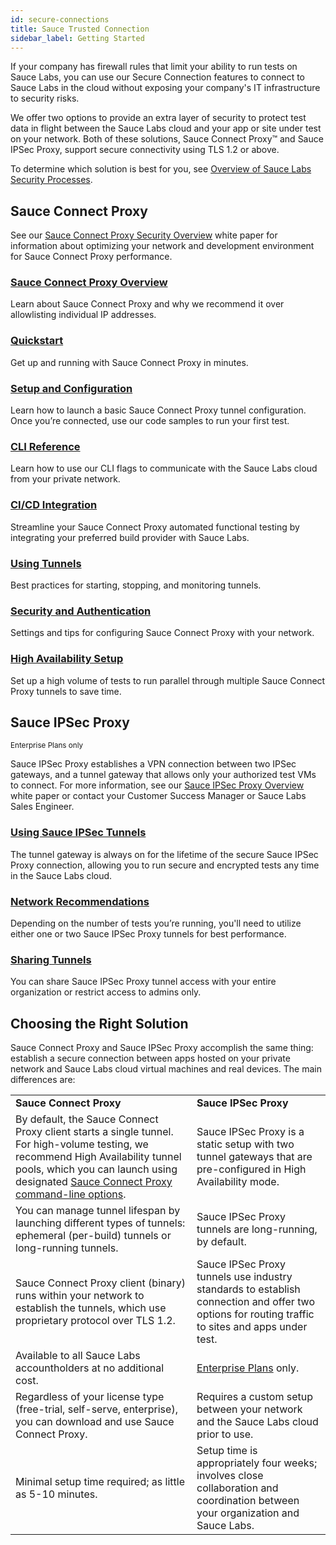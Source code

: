 ```yaml
---
id: secure-connections
title: Sauce Trusted Connection
sidebar_label: Getting Started
---
```


If your company has firewall rules that limit your ability to run tests on Sauce Labs, you can use our Secure Connection features to connect to Sauce Labs in the cloud without exposing your company's IT infrastructure to security risks.

We offer two options to provide an extra layer of security to protect test data in flight between the Sauce Labs cloud and your app or site under test on your network. Both of these solutions, Sauce Connect Proxy™ and Sauce IPSec Proxy, support secure connectivity using TLS 1.2 or above.

To determine which solution is best for you, see [Overview of Sauce Labs Security Processes](https://saucelabs.com/resources/white-papers/overview-of-sauce-labs-security-processes).

## Sauce Connect Proxy

See our [Sauce Connect Proxy Security Overview](https://saucelabs.com/resources/white-papers/sauce-connect-proxy-security-overview) white paper for information about optimizing your network and development environment for Sauce Connect Proxy performance.

<div className="box-wrapper" markdown="1">
<div className="box box1 card">
  <div className="container">
  <h3><a href="/secure-connections/sauce-connect-5">Sauce Connect Proxy Overview</a></h3>
  <p>Learn about Sauce Connect Proxy and why we recommend it over allowlisting individual IP addresses.</p>
  </div>
</div>
<div className="box box2 card">
  <div className="container">
  <h3><a href="/secure-connections/sauce-connect-5/quickstart/">Quickstart</a></h3>
  <p>Get up and running with Sauce Connect Proxy in minutes.</p>
  </div>
</div>
    <div className="box box3 card">
      <div className="container">
      <h3><a href="/secure-connections/sauce-connect-5/operation/overview">Setup and Configuration</a></h3>
      <p>Learn how to launch a basic Sauce Connect Proxy tunnel configuration. Once you’re connected, use our code samples to run your first test.</p>
      </div>
    </div>
    <div className="box box4 card">
      <div className="container">
      <h3><a href="/dev/cli/sauce-connect-proxy-5">CLI Reference</a></h3>
      <p>Learn how to use our CLI flags to communicate with the Sauce Labs cloud from your private network.</p>
      </div>
    </div>
    <div className="box box5 card">
      <div className="container">
      <h3><a href="/secure-connections/sauce-connect/setup-configuration/ci-cd-integration">CI/CD Integration</a></h3>
      <p>Streamline your Sauce Connect Proxy automated functional testing by integrating your preferred build provider with Sauce Labs.</p>
      </div>
    </div>
    <div className="box box6 card">
      <div className="container">
      <h3><a href="/secure-connections/sauce-connect/proxy-tunnels">Using Tunnels</a></h3>
      <p>Best practices for starting, stopping, and monitoring tunnels.</p>
      </div>
    </div>
    <div className="box box7 card">
      <div className="container">
      <h3><a href="/secure-connections/sauce-connect/security-authentication">Security and Authentication</a></h3>
      <p>Settings and tips for configuring Sauce Connect Proxy with your network.</p>
      </div>
    </div>
    <div className="box box8 card">
      <div className="container">
      <h3><a href="/secure-connections/sauce-connect/setup-configuration/high-availability/">High Availability Setup</a></h3>
      <p>Set up a high volume of tests to run parallel through multiple Sauce Connect Proxy tunnels to save time.</p>
      </div>
    </div>
  </div>

## Sauce IPSec Proxy

<p><small><span className="sauceGreen">Enterprise Plans only</span></small></p>

Sauce IPSec Proxy establishes a VPN connection between two IPSec gateways, and a tunnel gateway that allows only your authorized test VMs to connect. For more information, see our [Sauce IPSec Proxy Overview](https://saucelabs.com/resources/white-papers/sauce-ipsec-proxy-overview) white paper or contact your Customer Success Manager or Sauce Labs Sales Engineer.

<div className="box-wrapper" markdown="1">

  <div className="box box1 card">
    <div className="container">
    <h3><a href="/secure-connections/ipsec-vpn">Using Sauce IPSec Tunnels</a></h3>
    <p>The tunnel gateway is always on for the lifetime of the secure Sauce IPSec Proxy connection, allowing you to run secure and encrypted tests any time in the Sauce Labs cloud.</p>
    </div>
  </div>

  <div className="box box2 card">
    <div className="container">
    <h3><a href="/secure-connections/ipsec-vpn#bandwidth-recommendations">Network Recommendations</a></h3>
    <p>Depending on the number of tests you’re running, you'll need to utilize either one or two Sauce IPSec Proxy tunnels for best performance.</p>
    </div>
  </div>

</div>

<div className="box boxwidebottom card">
  <div className="container">
  <h3><a href="/secure-connections/ipsec-vpn">Sharing Tunnels</a></h3>
  <p>You can share Sauce IPSec Proxy tunnel access with your entire organization or restrict access to admins only.</p>
  </div>
</div>

## Choosing the Right Solution

Sauce Connect Proxy and Sauce IPSec Proxy accomplish the same thing: establish a secure connection between apps hosted on your private network and Sauce Labs cloud virtual machines and real devices. The main differences are:

<table>
  <tr>
   <td><strong>Sauce Connect Proxy</strong>
   </td>
   <td><strong>Sauce IPSec Proxy</strong>
   </td>
  </tr>
  <tr>
   <td>By default, the Sauce Connect Proxy client starts a single tunnel. For high-volume testing, we recommend High Availability tunnel pools, which you can launch using designated <a href="/dev/cli/sauce-connect-proxy">Sauce Connect Proxy command-line options</a>.
   </td>
   <td>Sauce IPSec Proxy is a static setup with two tunnel gateways that are pre-configured in High Availability mode.
   </td>
  </tr>
  <tr>
   <td>You can manage tunnel lifespan by launching different types of tunnels: ephemeral (per-build) tunnels or long-running tunnels.
   </td>
   <td>Sauce IPSec Proxy tunnels are long-running, by default.
   </td>
  </tr>
  <tr>
   <td>Sauce Connect Proxy client (binary) runs within your network to establish the tunnels, which use proprietary protocol over TLS 1.2.
   </td>
   <td>Sauce IPSec Proxy tunnels use industry standards to establish connection and offer two options for routing traffic to sites and apps under test.
   </td>
  </tr>
  <tr>
   <td>Available to all Sauce Labs accountholders at no additional cost.
   </td>
   <td><a href="https://saucelabs.com/pricing">Enterprise Plans</a> only.
   </td>
  </tr>
  <tr>
   <td>Regardless of your license type (free-trial, self-serve, enterprise), you can download and use Sauce Connect Proxy.
   </td>
   <td>Requires a custom setup between your network and the Sauce Labs cloud prior to use.
   </td>
  </tr>
  <tr>
   <td>Minimal setup time required; as little as 5-10 minutes.
   </td>
   <td>Setup time is appropriately four weeks; involves close collaboration and coordination between your organization and Sauce Labs.
   </td>
  </tr>
</table>
